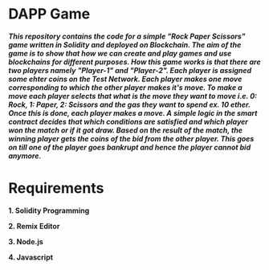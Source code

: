 # DAPP Game

***This repository contains the code for a simple "Rock Paper Scissors" game written in Solidity and deployed on Blockchain. The aim of the game is to show that how we can create and play games and use blockchains for different purposes. How this game works is that there are two players namely "Player-1" and "Player-2". Each player is assigned some ehter coins on the Test Network. Each player makes one move corresponding to which the other player makes it's move. To make a move each player selects that what is the move they want to move i.e. 0: Rock, 1: Paper, 2: Scissors and the gas they want to spend ex. 10 ether. Once this is done, each player makes a move. A simple logic in the smart contract decides that which conditions are satisfied and which player won the match or if it got draw. Based on the result of the match, the winning player gets the coins of the bid from the other player. This goes on till one of the player goes bankrupt and hence the player cannot bid anymore.***

# Requirements

**1. Solidity Programming**

**2. Remix Editor**

**3. Node.js**

**4. Javascript**

